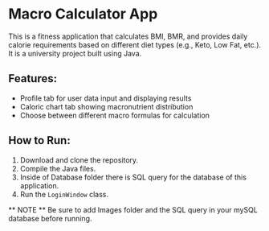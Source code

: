 # Macro Calculator App

This is a fitness application that calculates BMI, BMR, and provides daily calorie requirements based on different diet types (e.g., Keto, Low Fat, etc.). It is a university project built using Java.

## Features:
- Profile tab for user data input and displaying results
- Caloric chart tab showing macronutrient distribution
- Choose between different macro formulas for calculation

## How to Run:
1. Download and clone the repository.
2. Compile the Java files.
3. Inside of Database folder there is SQL query for the database of this application.
4. Run the `LoginWindow` class.

** NOTE ** 
Be sure to add Images folder and the SQL query in your mySQL database before running.

